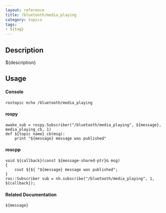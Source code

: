 ```yaml
---
layout: reference
title: /bluetooth/media_playing
category: topics
tags: 
- ${tag}
---
```


## Description
${description}

## Usage
#### Console
```
rostopic echo /bluetooth/media_playing
```

#### rospy
```
awake_sub = rospy.Subscriber("/bluetooth/media_playing", ${message}, media_playing_cb, 1)
def ${topic name}_cb(msg):
    print "${message} message was published"
```

#### roscpp
```
void ${callback}(const ${message-shared-ptr}& msg)
{
    cout ${${ "${message} message was published";
}
ros::Subscriber sub = nh.subscribe("/bluetooth/media_playing", 1, ${callback});
```

#### Related Documentation
``${message}``  